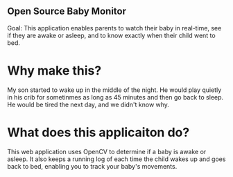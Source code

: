 ## Open Source Baby Monitor

Goal: This application enables parents to watch their baby in real-time, see if they are awake or asleep, and to know exactly when their child went to bed.

# Why make this?
My son started to wake up in the middle of the night. He would play quietly in his crib for sometinmes as long as 45 minutes and then go back to sleep. He would be tired the next day, and we didn't know why.

# What does this applicaiton do?
This web application uses OpenCV to determine if a baby is awake or asleep. It also keeps a running log of each time the child wakes up and goes back to bed, enabling you to track your baby's movements.

